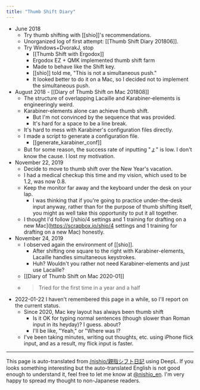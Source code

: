 ```yaml
---
title: "Thumb Shift Diary"
---
```


- June 2018
    - Try thumb shifting with [[shio]]'s recommendations.
    - Unorganized log of first attempt: [[Thumb Shift Diary 201806]].
    - Try Windows+DvorakJ, stop
        - [[Thumb Shift with Ergodox]]
        - Ergodox EZ + QMK implemented thumb shift farm
        - Made to behave like the Shift key.
        - [[shio]] told me, "This is not a simultaneous push."
        - It looked better to do it on a Mac, so I decided not to implement the simultaneous push.
- August 2018
        - [[Diary of Thumb Shift on Mac 201808]]
    - The structure of overlapping Lacaille and Karabiner-elements is engineeringly weird.
    - Karabiner-elements alone can achieve thumb shift.
        - But I'm not convinced by the sequence that was provided.
        - It's hard for a space to be a line break.
    - It's hard to mess with Karabiner's configuration files directly.
    - I made a script to generate a configuration file.
        - [[generate_karabiner_conf]]
    - But for some reason, the success rate of inputting "ょ" is low. I don't know the cause. I lost my motivation.
- November 22, 2019
    - Decide to move to thumb shift over the New Year's vacation.
    - I had a medical checkup this time and my vision, which used to be 1.2, was now 0.8.
    - Keep the monitor far away and the keyboard under the desk on your lap.
        - I was thinking that if you're going to practice under-the-desk input anyway, rather than for the purpose of thumb shifting itself, you might as well take this opportunity to put it all together.
    - I thought I'd follow [/shio/4 settings and 1 training for drafting on a new Mac](https://scrapbox.io/shio/4 settings and 1 training for drafting on a new Mac) honestly.
- November 24, 2019
    - I observed again the environment of [[shio]].
        - After shifting one square to the right with Karabiner-elements, Lacaille handles simultaneous keystrokes.
        - Huh? Wouldn't you rather not need Karabiner-elements and just use Lacaille?
    - [[Diary of Thumb Shift on Mac 2020-01]]
    - > Tried for the first time in a year and a half
- 2022-01-22 I haven't remembered this page in a while, so I'll report on the current status.
    - Since 2020, Mac key layout has always been thumb shift
        - Is it OK for typing normal sentences (though slower than Roman input in its heyday)? I guess. about?
        - I'll be like, "Yeah," or "Where was I?
    - I've been taking minutes, writing out thoughts, etc. using iPhone flick input, and as a result, my flick input is faster.

---
This page is auto-translated from [/nishio/親指シフト日記](https://scrapbox.io/nishio/親指シフト日記) using DeepL. If you looks something interesting but the auto-translated English is not good enough to understand it, feel free to let me know at [@nishio_en](https://twitter.com/nishio_en). I'm very happy to spread my thought to non-Japanese readers.
